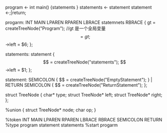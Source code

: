 program <- int main() {statements }
statements <- statement
statement <-;|return;

progarm: INT MAIN LPAREN RPAREN LBRACE statemnets RBRACE
	{ gt = createTreeNode("Program");  //gt 是一个全局变量
          $$ = gt;
          $$->left = $6; };

statements: statement { $$ = createTreeNode("statements");
                        $$->left = $1; };

statement: SEMICOLON 
         { $$ = createTreeNode("EmptyStatement"); }
         | RETURN SEMICOLON
         { $$ = createTreeNode("ReturnStatement"); };

struct TreeNode {
  char* type;
  struct TreeNode* left;
  struct TreeNode* right;
};

%union {
  struct TreeNode* node;
  char op;
}

%token INT MAIN LPAREN RPAREN LBRACE RBRACE SEMICOLON RETURN
%type <node> program statement statements
%start progarm

